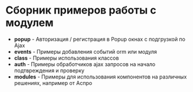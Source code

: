 #  Сборник примеров работы с модулем

* **popup** -  Авторизация / регистрация в Popup окнах с подгрузкой по Ajax
* **events** - Примеры добавления событий orm или модуля
* **class** - Примеры использования классов
* **auth** - Примеры обработчиков ajax запросов на начало подтвреждения и проверку
* **modules** - Примеры для использования компонентов на различных решениях, например от Аспро